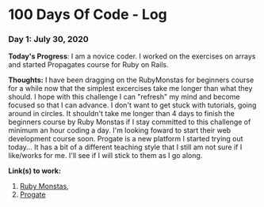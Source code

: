 # 100 Days Of Code - Log

### Day 1: July 30, 2020

**Today's Progress**: I am a novice coder. I worked on the exercises on arrays and started Propagates course for Ruby on Rails.

**Thoughts:** I have been dragging on the RubyMonstas for beginners course for a while now that the simplest excercises take me longer than what they should. I hope with this challenge I can "refresh" my mind and become focused so that I can advance. I don't want to get stuck with tutorials, going around in circles. It shouldn't take me longer than 4 days to finish the beginners course by Ruby Monstas if I stay committed to this challenge of minimum an hour coding a day. I'm looking foward to start their web development course soon. Progate is a new platform I started trying out today... It has a bit of a different teaching style that I still am not sure if I like/works for me. I'll see if I will stick to them as I go along.

**Link(s) to work:** 
1. [Ruby Monstas](http://ruby-for-beginners.rubymonstas.org/exercises/arrays_2.html), 
2. [Progate](https://progate.com/languages/rails5)
